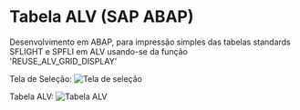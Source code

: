 # Tabela ALV (SAP ABAP)

Desenvolvimento em ABAP, para impressão simples das tabelas standards SFLIGHT e SPFLI em ALV usando-se da função 'REUSE_ALV_GRID_DISPLAY'

Tela de Seleção: 
![Tela de seleção](https://user-images.githubusercontent.com/59098153/88936267-1d141880-d259-11ea-9575-061a0aafeed3.png)

Tabela ALV:
![Tabela ALV](https://user-images.githubusercontent.com/59098153/88936373-36b56000-d259-11ea-8fc6-b2f52b81a732.png)

